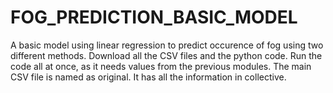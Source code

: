 # FOG_PREDICTION_BASIC_MODEL
A basic model using linear regression to predict occurence of fog using two different methods. 
Download all the CSV files and the python code.
Run the code all at once, as it needs values from the previous modules.
The main CSV file is named as original. It has all the information in collective.
